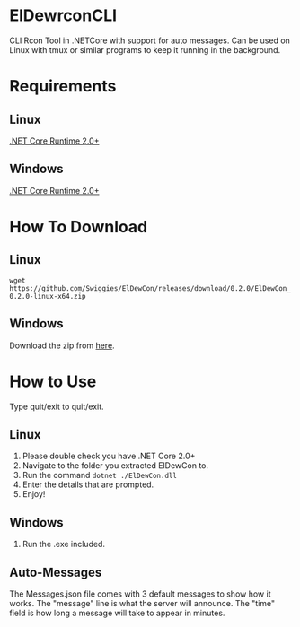 # ElDewrconCLI
CLI Rcon Tool in .NETCore with support for auto messages.
Can be used on Linux with tmux or similar programs to keep it running in the background.

# Requirements
## Linux
[.NET Core Runtime 2.0+](https://www.microsoft.com/net/download/linux-package-manager/ubuntu17-10/runtime-2.0.5)
## Windows
[.NET Core Runtime 2.0+](https://www.microsoft.com/net/download/windows/run)

# How To Download
## Linux
`wget https://github.com/Swiggies/ElDewCon/releases/download/0.2.0/ElDewCon_0.2.0-linux-x64.zip`
## Windows
Download the zip from [here](https://github.com/Swiggies/ElDewCon/releases/lates).

# How to Use
Type quit/exit to quit/exit.
## Linux
1. Please double check you have .NET Core 2.0+
2. Navigate to the folder you extracted ElDewCon to.
3. Run the command `dotnet ./ElDewCon.dll`
4. Enter the details that are prompted.
5. Enjoy!

## Windows
1. Run the .exe included.

## Auto-Messages
The Messages.json file comes with 3 default messages to show how it works. 
The "message" line is what the server will announce. The "time" field is how long a message will take to appear in minutes.
